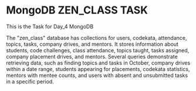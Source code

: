 # MongoDB ZEN_CLASS TASK

This is the Task for Day_4 MongoDB

The "zen_class" database has collections for users, codekata, attendance, topics, tasks, company drives, and mentors. It stores information about students, code challenges, class attendance, topics taught, tasks assigned, company placement drives, and mentors. Several queries demonstrate retrieving data, such as finding topics and tasks in October, company drives within a date range, students appearing for placements, codekata statistics, mentors with mentee counts, and users with absent and unsubmitted tasks in a specific period.
